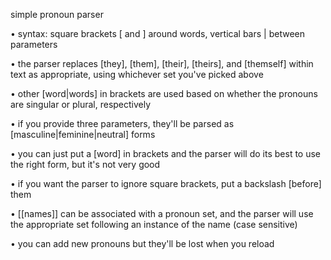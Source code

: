 simple pronoun parser

• syntax: square brackets [ and ] around words, vertical bars | between parameters

• the parser replaces [they], [them], [their], [theirs], and [themself] within text as appropriate, using whichever set you've picked above

• other [word|words] in brackets are used based on whether the pronouns are singular or plural, respectively

• if you provide three parameters, they'll be parsed as [masculine|feminine|neutral] forms

• you can just put a [word] in brackets and the parser will do its best to use the right form, but it's not very good

• if you want the parser to ignore square brackets, put a backslash \[before] them

• [[names]] can be associated with a pronoun set, and the parser will use the appropriate set following an instance of the name (case sensitive)

• you can add new pronouns but they'll be lost when you reload
